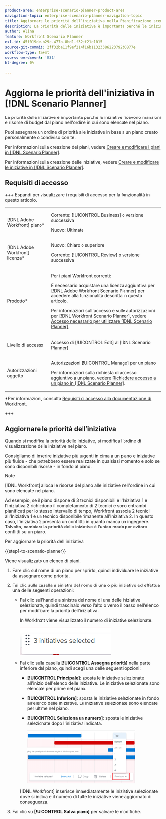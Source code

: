 ```yaml
---
product-area: enterprise-scenario-planner-product-area
navigation-topic: enterprise-scenario-planner-navigation-topic
title: Aggiornare le priorità dell’iniziativa nella Pianificazione scenario
description: La priorità delle iniziative è importante perché le iniziative ricevono mansioni e risorse di budget dal piano nell'ordine in cui sono elencate nel piano.
author: Alina
feature: Workfront Scenario Planner
exl-id: 45f019de-b29c-477b-8bd1-f32ef21c1015
source-git-commit: 2ff32ba11f9ef214f16b11323386223792b0877e
workflow-type: tm+mt
source-wordcount: '531'
ht-degree: 0%

---
```


# Aggiorna le priorità dell&#39;iniziativa in [!DNL Scenario Planner]

La priorità delle iniziative è importante perché le iniziative ricevono mansioni e risorse di budget dal piano nell&#39;ordine in cui sono elencate nel piano.

Puoi assegnare un ordine di priorità alle iniziative in base a un piano creato personalmente o condiviso con te.

Per informazioni sulla creazione dei piani, vedere [Creare e modificare i piani in [!DNL Scenario Planner]](../scenario-planner/create-and-edit-plans.md).

Per informazioni sulla creazione delle iniziative, vedere [Creare e modificare le iniziative in [!DNL Scenario Planner]](../scenario-planner/create-and-edit-initiatives.md).

## Requisiti di accesso

+++ Espandi per visualizzare i requisiti di accesso per la funzionalità in questo articolo.

<table style="table-layout:auto"> 
 <col> 
 <col> 
 <tbody> 
  <tr> 
   <td> <p>[!DNL Adobe Workfront] piano*</p> </td> 
   <td> <p>Corrente: [!UICONTROL Business] o versione successiva</p>
   <p>Nuovo: Ultimate </p>
   </td> 
  </tr> 
  <tr> 
   <td> <p>[!DNL Adobe Workfront] licenza*</p> </td> 
   <td> <p>Nuovo: Chiaro o superiore</p> 
   <p>Corrente: [!UICONTROL Review] o versione successiva</p> </td> 
  </tr> 
  <tr> 
   <td>Prodotto* </td> 
   <td> 
   <p>Per i piani Workfront correnti: </p>
   <p>È necessario acquistare una licenza aggiuntiva per [!DNL Adobe Workfront Scenario Planner] per accedere alla funzionalità descritta in questo articolo.</p> <p>Per informazioni sull'accesso e sulle autorizzazioni per [!DNL Workfront Scenario Planner], vedere <a href="../scenario-planner/access-needed-to-use-sp.md" class="MCXref xref">Accesso necessario per utilizzare [!DNL Scenario Planner]</a>. </p> </td> 
  </tr> 
  <tr data-mc-conditions=""> 
   <td>Livello di accesso </td> 
   <td> <p>Accesso di [!UICONTROL Edit] al [!DNL Scenario Planner]</p> </td> 
  </tr> 
  <tr data-mc-conditions=""> 
   <td> <p>Autorizzazioni oggetto </p> </td> 
   <td> <p>Autorizzazioni [!UICONTROL Manage] per un piano</p> <p>Per informazioni sulla richiesta di accesso aggiuntivo a un piano, vedere <a href="../scenario-planner/request-access-to-plan.md" class="MCXref xref">Richiedere accesso a un piano in [!DNL Scenario Planner]</a>.</p> </td> 
  </tr> 
 </tbody> 
</table>

*Per informazioni, consulta [Requisiti di accesso alla documentazione di Workfront](/help/quicksilver/administration-and-setup/add-users/access-levels-and-object-permissions/access-level-requirements-in-documentation.md).

+++

## Aggiornare le priorità dell’iniziativa

Quando si modifica la priorità delle iniziative, si modifica l&#39;ordine di visualizzazione delle iniziative nel piano.

Consigliamo di inserire iniziative più urgenti in cima a un piano e iniziative più fluide - che potrebbero essere realizzate in qualsiasi momento e solo se sono disponibili risorse - in fondo al piano.

>[!NOTE]
>
>[!DNL Workfront] alloca le risorse del piano alle iniziative nell&#39;ordine in cui sono elencate nel piano.
>
>Ad esempio, se il piano dispone di 3 tecnici disponibili e l&#39;Iniziativa 1 e l&#39;Iniziativa 2 richiedono il completamento di 2 tecnici e sono entrambi pianificati per lo stesso intervallo di tempo, Workfront associa 2 tecnici all&#39;Iniziativa 1 e un tecnico disponibile rimanente all&#39;Iniziativa 2. In questo caso, l&#39;iniziativa 2 presenta un conflitto in quanto manca un ingegnere. Talvolta, cambiare la priorità delle iniziative è l’unico modo per evitare conflitti su un piano.

Per aggiornare la priorità dell&#39;iniziativa:

{{step1-to-scenario-planner}}

Viene visualizzato un elenco di piani.

1. Fare clic sul nome di un piano per aprirlo, quindi individuare le iniziative da assegnare come priorità.
1. Fai clic sulla casella a sinistra del nome di una o più iniziative ed effettua una delle seguenti operazioni:

   * Fai clic sull’handle a sinistra del nome di una delle iniziative selezionate, quindi trascinalo verso l’alto o verso il basso nell’elenco per modificare la priorità dell’iniziativa.

     In Workfront viene visualizzato il numero di iniziative selezionate.

     ![](assets/multi-select-initiative-number.png)

   * Fai clic sulla casella **[!UICONTROL Assegna priorità]** nella parte inferiore del piano, quindi scegli una delle seguenti opzioni:

      * **[!UICONTROL Principale]**: sposta le iniziative selezionate all&#39;inizio dell&#39;elenco delle iniziative. Le iniziative selezionate sono elencate per prime nel piano.
      * **[!UICONTROL Inferiore]**: sposta le iniziative selezionate in fondo all&#39;elenco delle iniziative. Le iniziative selezionate sono elencate per ultime nel piano.
      * **[!UICONTROL Seleziona un numero]**: sposta le iniziative selezionate dopo l&#39;iniziativa indicata.

        ![](assets/prioritize-initiatives-expanded-highlighted-350x171.png)

     [!DNL Workfront] inserisce immediatamente le iniziative selezionate dove si indica e il numero di tutte le iniziative viene aggiornato di conseguenza.

1. Fai clic su **[!UICONTROL Salva piano]** per salvare le modifiche.
